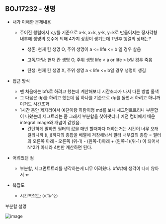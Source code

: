 ## BOJ17232 - 생명

- 내가 이해한 문제내용

  - 주어진 행렬에서 x,y를 기준으로 x-k, x+k, y-k, y+k로 만들어지는 정사각형 내부에 생명의 갯수에 의해 4가지 상황이 생기는데 T년후 행열의 상태는?

    * 생존: 현재 칸 생명 O, 주위 생명이 a <= life <= b 일 경우 살음

    * 고독/과밀: 현재 칸 생명 O, 주위 생명 life < a or life > b일 경우 죽음
    * 탄생: 현재 칸 생명 X, 주위 생명 a < life <= b일 경우 생명이 생김
- 접근 방식

  - 맨 처음에는 bfs로 하려고 했는데 계산해보니 시간초과가 나서 다른 방법 물색
  - 그 다음은 dp를 하려고 했는데 점 하나를 기준으로 dp를 돌면서 하려고 하니까 이거도 시간초과
  - 1시간 동안 제자리여서 예찬이랑 하람이형 md를 보니 세그먼트트리나 부분합이 나왔는데 세그트리는 좀 그래서 부분합을 찾아봣더니 예전 컴비에서 배운 integral image와 개념이 같았음.
    - 간단하게 말하면 필터의 값을 매번 할때마다 더하는거는 시간이 너무 오래걸리니까 (i, j)까지의 총합을 배열에 저장해놔서 필터 내부값의 총합 = 필터의 오른쪽 아래 - 오른쪽 (위-1) - (왼쪽-1)아래 + (왼쪽-1)(위-1) 이 되어서 N^2가 아니라 4번만 계산하면 된다.
- 어려웠던 점

  - 부분합, 세그먼트트리를 생각하는게 너무 어려웠다. bfs밖에 생각이 나지 않아서 ㅠ
- 복잡도

  - 시간복잡도:  `O(TN^2)`

부분합 설명

![image](https://user-images.githubusercontent.com/43085342/60670862-a7e6e000-9eac-11e9-952c-0c86797dae86.png)



